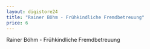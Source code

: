 ```yaml
---
layout: digistore24
title: "Rainer Böhm - Frühkindliche Fremdbetreuung"
price: 6
---
```

<p>Rainer B&#xF6;hm - Fr&#xFC;hkindliche Fremdbetreuung</p>
